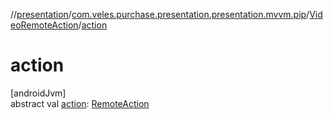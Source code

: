 //[presentation](../../../index.md)/[com.veles.purchase.presentation.presentation.mvvm.pip](../index.md)/[VideoRemoteAction](index.md)/[action](action.md)

# action

[androidJvm]\
abstract val [action](action.md): [RemoteAction](https://developer.android.com/reference/kotlin/android/app/RemoteAction.html)
